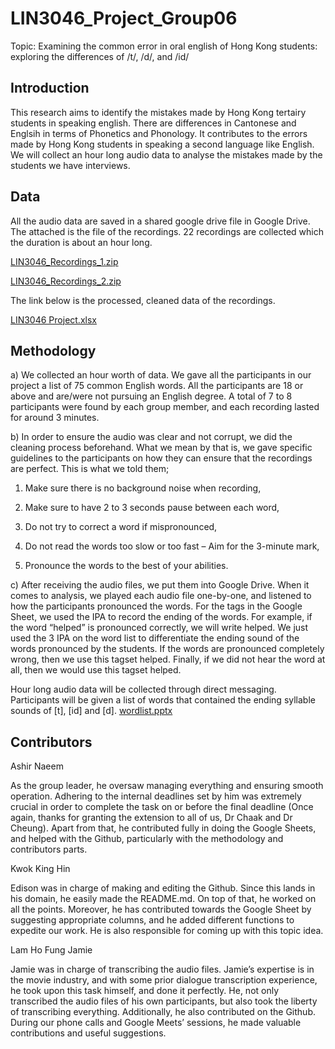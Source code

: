 # LIN3046_Project_Group06

Topic: Examining the common error in oral english of Hong Kong students: exploring the differences of /t/, /d/, and /id/



## Introduction





This research aims to identify the mistakes made by Hong Kong tertairy students in speaking english. There are differences in Cantonese and Englsih in terms of Phonetics and Phonology. It contributes to the errors made by Hong Kong students in speaking a second language like English. We will collect an hour long audio data to analyse the mistakes made by the students we have interviews. 









## Data

All the audio data are saved in a shared google drive file in Google Drive. The attached is the file of the recordings. 22 recordings are collected which the duration is about an hour long.


[LIN3046_Recordings_1.zip](https://github.com/WestVirgina/LIN3046_Project_Group06/files/15337061/LIN3046_Recordings_1-20240516T145259Z-001.zip)

[LIN3046_Recordings_2.zip](https://github.com/WestVirgina/LIN3046_Project_Group06/files/15337058/LIN3046_Recordings_2-20240516T145301Z-001.zip)



The link below is the processed, cleaned data of the recordings. 

[LIN3046 Project.xlsx](https://github.com/WestVirgina/LIN3046_Project_Group06/files/15344046/LIN3046.Project.2.xlsx)




## Methodology

a) We collected an hour worth of data. We gave all the participants in our project a list of 75 common English words. All the participants are 18 or above and are/were not pursuing an English degree. A total of 7 to 8 participants were found by each group member, and each recording lasted for around 3 minutes.



b) In order to ensure the audio was clear and not corrupt, we did the cleaning process beforehand. What we mean by that is, we gave specific guidelines to the participants on how they can ensure that the recordings are perfect. This is what we told them;
1. Make sure there is no background noise when recording,

2. Make sure to have 2 to 3 seconds pause between each word,

3. Do not try to correct a word if mispronounced,

4. Do not read the words too slow or too fast – Aim for the 3-minute mark,

5. Pronounce the words to the best of your abilities.



c) After receiving the audio files, we put them into Google Drive. When it comes to analysis, we played each audio file one-by-one, and listened to how the participants pronounced the words. For the tags in the Google Sheet, we used the IPA to record the ending of the words. For example, if the word “helped” is pronounced correctly, we will write <t>helped</t>. We just used the 3 IPA on the word list to differentiate the ending sound of the words pronounced by the students. If the words are pronounced completely wrong, then we use this tagset <error>helped</error>. Finally, if we did not hear the word at all, then we would use this tagset <INAUDIBLE><error>helped</error></INAUDIBLE>.



Hour long audio data will be collected through direct messaging. Participants will be given a list of words that contained the ending syllable sounds of [t], [id] and [d]. 
[wordlist.pptx](https://github.com/WestVirgina/LIN3046_Project_Group06/files/15331262/Presentation1.pptx)


## Contributors



Ashir Naeem

As the group leader, he oversaw managing everything and ensuring smooth operation. Adhering to the internal deadlines set by him was extremely crucial in order to complete the task on or before the final deadline (Once again, thanks for granting the extension to all of us, Dr Chaak and Dr Cheung). Apart from that, he contributed fully in doing the Google Sheets, and helped with the Github, particularly with the methodology and contributors parts.


Kwok King Hin

Edison was in charge of making and editing the Github. Since this lands in his domain, he easily made the README.md. On top of that, he worked on all the points. Moreover, he has contributed towards the Google Sheet by suggesting appropriate columns, and he added different functions to expedite our work. He is also responsible for coming up with this topic idea.


Lam Ho Fung Jamie

Jamie was in charge of transcribing the audio files. Jamie’s expertise is in the movie industry, and with some prior dialogue transcription experience, he took upon this task himself, and done it perfectly. He, not only transcribed the audio files of his own participants, but also took the liberty of transcribing everything. Additionally, he also contributed on the Github. During our phone calls and Google Meets’ sessions, he made valuable contributions and useful suggestions.
